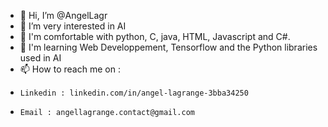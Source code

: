 - 👋 Hi, I’m @AngelLagr
- 👀 I’m very interested in AI
- 🌱 I'm comfortable with python, C, java, HTML, Javascript and C#.
- 🤖 I'm learning Web Developpement, Tensorflow and the Python libraries used in AI
- 📫 How to reach me on :
-     Linkedin : linkedin.com/in/angel-lagrange-3bba34250
-     Email : angellagrange.contact@gmail.com
